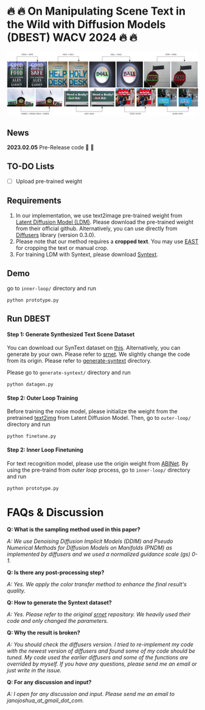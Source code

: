 # :fire: :fire: On Manipulating Scene Text in the Wild with Diffusion Models (DBEST) WACV 2024 :fire: :fire:
![teaser](assets/teaser.png)

## News
**2023.02.05** Pre-Release code :partying_face: :partying_face:

## TO-DO Lists
- [ ] Upload pre-trained weight 

## Requirements
1. In our implementation, we use text2image pre-trained weight from [Latent Diffusion Model (LDM)](https://github.com/CompVis/latent-diffusion). Please download the pre-trained weight from their official github. Alternatively, you can use directly from [Diffusers](https://huggingface.co/docs/diffusers/index) library (version 0.3.0).
2. Please note that our method requires a **cropped text**. You may use [EAST](https://pyimagesearch.com/2018/08/20/opencv-text-detection-east-text-detector/) for cropping the text or manual crop. 
3. For training LDM with Syntext, please download [Syntext](https://www.robots.ox.ac.uk/~vgg/data/scenetext/).

## Demo
go to `inner-loop/` directory and run
```
python prototype.py
```

## Run DBEST

#### Step 1: Generate Synthesized Text Scene Dataset 
You can download our SynText dataset on [this](https://drive.google.com/drive/folders/10DPeYjcpqO_Pxi3KC4kGitGW0Ytc3Eo1?usp=sharing).
Alternatively, you can generate by your own. Please refer to [srnet](https://github.com/Niwhskal/SRNet). We slightly change the code from its origin. Please refer to [generate-syntext](generate-syntext/) directory.

Please go to `generate-syntext/` directory and run 
```
python datagen.py
```

#### Step 2: Outer Loop Training
Before training the noise model, please initialize the weight from the pretrained [text2img](https://github.com/CompVis/latent-diffusion) from Latent Diffusion Model. Then, go to `outer-loop/` directory and run
```
python finetune.py
```

#### Step 2: Inner Loop Finetuning
For text recognition model, please use the origin weight from [ABINet](https://github.com/FangShancheng/ABINet). 
By using the pre-traind from *outer loop* process, go to `inner-loop/` directory and run
```
python prototype.py
```

# FAQs & Discussion
**Q: What is the sampling method used in this paper?**

_A: We use Denoising Diffusion Implicit Models (DDIM) and Pseudo Numerical Methods for Diffusion Models on Manifolds (PNDM) as implemented by diffusers and we used a normalized guidance scale (gs) 0-1._

**Q: Is there any post-processing step?**

_A: Yes. We apply the color transfer method to enhance the final result's quality._

**Q: How to generate the Syntext dataset?**

_A: Yes. Please refer to the original [srnet](https://github.com/Niwhskal/SRNet) repository. We heavily used their code and only changed the parameters._

**Q: Why the result is broken?**

_A: You should check the diffusers version. I tried to re-implement my code with the newest version of diffusers and found some of my code should be tuned. My code used the earlier diffusers and some of the functions are overrided by myself. If you have any questions, please send me an email or just write in the issue._

**Q: For any discussion and input?**

_A: I open for any discussion and input. Please send me an email to janojoshua_at_gmail_dot_com._
